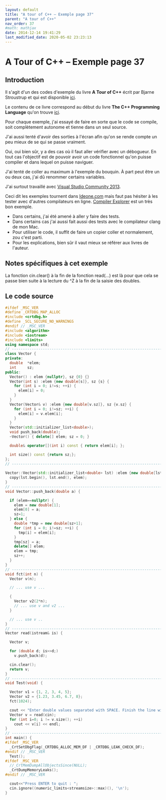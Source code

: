 ```yaml
---
layout: default
title: "A tour of C++ – Exemple page 37"
parent: "A tour of C++"
nav_order: 37
#math: mathjax
date: 2014-12-14 19:41:29
last_modified_date: 2020-05-02 23:23:13
---
```


# A Tour of C++ – Exemple page 37

## Introduction
Il s'agit d'un des codes d'exemple du livre **A Tour of C++** écrit par Bjarne Stroustrup et qui est disponible [ici](http://www.amazon.fr/Tour-C-Bjarne-Stroustrup/dp/0321958314/ref%3Dsr_1_1?ie=UTF8&qid=1416699327&sr=8-1&keywords=a+tour+of+c%2B%2B). 

Le contenu de ce livre correspond au début du livre **The C++ Programming Language** qu'on trouve [ici](http://www.amazon.fr/The-Programming-Language-Bjarne-Stroustrup/dp/0321563840/ref%3Dpd_sim_eb_3?ie=UTF8&refRID=0CR047TTJV1HA6CVA9XA).

Pour chaque exemple, j'ai essayé de faire en sorte que le code se compile, soit complètement autonome et tienne dans un seul source.

J'ai aussi tenté d'avoir des sorties à l'écran afin qu'on se rende compte un peu mieux de se qui se passe vraiment.

Oui, oui bien sûr, y a des cas où il faut aller vérifier avec un débogueur.
En tout cas l'objectif est de pouvoir avoir un code fonctionnel qu'on puisse compiler et dans lequel on puisse naviguer.

J'ai tenté de coller au maximum à l'exemple du bouquin. À part peut être un ou deux cas, j'ai dû renommer certains variables.

J'ai surtout travaillé avec [Visual Studio Community 2013](http://www.visualstudio.com/products/visual-studio-community-vs).

Ceci dit les exemples tournent dans [Ideone.com](http://ideone.com/) mais faut pas hésiter à les tester avec d'autres compilateurs en ligne. [Compiler Explorer](https://godbolt.org/) est un très bon exemple.

* Dans certains, j'ai été amené à aller y faire des tests.  
* Dans certains cas j'ai aussi fait aussi des tests avec le compilateur clang de mon Mac.  
* Pour utiliser le code, il suffit de faire un copier coller et normalement, zou c'est parti.  
* Pour les explications, bien sûr il vaut mieux se référer aux livres de l'auteur.  


## Notes spécifiques à cet exemple


La fonction cin.clear() à la fin de la fonction read(...) est là pour que cela se passe bien suite à la lecture du ^Z à la fin de la saisie des doubles.


## Le code source

```cpp
#ifdef _MSC_VER
#define _CRTDBG_MAP_ALLOC
#include <crtdbg.h>
#define _SCL_SECURE_NO_WARNINGS                                                 // Avoid error with copy(...) in the initializer list ctor
#endif // _MSC_VER
#include <algorithm>
#include <iostream>
#include <limits>
using namespace std;
// ----------------------------------------------------------------------------
class Vector {
private:
  double  *elem;                                                                // elem points to an array of sz doubles
  int     sz;
public:
  Vector() : elem {nullptr}, sz {0} {}                                          // default constructor
  Vector(int s) :elem {new double[s]}, sz {s} {                                 // constructor: acquire resources
    for (int i = 0; i!=s; ++i) {                                                // initialize elements
      elem[i] = 0;
    }
  }
  Vector(Vector& v) :elem {new double[v.sz]}, sz {v.sz} {                       // copy constructor. Used in function read()
    for (int i = 0; i!=sz; ++i) {                                               // initialize elements
      elem[i] = v.elem[i];
    }
  }
  Vector(std::initializer_list<double>);                                        // initialize with a list of doubles
  void push_back(double);                                                       // add element at end, increasing the size by one
  ~Vector() { delete[] elem; sz = 0; }                                          // destructor: release resources

  double& operator[](int i) const { return elem[i]; };

  int size() const {return sz;};
};
// ----------------------------------------------------------------------------
                                                                                // initialize with a list
Vector::Vector(std::initializer_list<double> lst) :elem {new double[lst.size()]}, sz {static_cast<int>(lst.size())} {
  copy(lst.begin(), lst.end(), elem);                                           // copy from lst into elem (§10.6)
}
// ----------------------------------------------------------------------------
void Vector::push_back(double a) {

  if (elem==nullptr) {
    elem = new double[1];
    elem[0] = a;
    sz=1;
  } else {
    double *tmp = new double[sz+1];
    for (int i = 0; i!=sz; ++i) {                                                // initialize elements
      tmp[i] = elem[i];
    }
    tmp[sz] = a;
    delete[] elem;
    elem = tmp;
    sz++;
  }
}
// ----------------------------------------------------------------------------
void fct(int n) {
  Vector v(n);

  // ... use v ...

  {
    Vector v2(2*n);
    // ... use v and v2 ...
  }                                                                             // v2 is destroyed here

  // ... use v ..
}                                                                               // v is destroyed here
// ----------------------------------------------------------------------------
Vector read(istream& is) {

  Vector v;

  for (double d; is>>d;)                                                        // read floating-point values into d
    v.push_back(d);                                                             // add d to v

  cin.clear();
  return v;                                                                     // Make a copy using copy constructor, delete v then return
}
// ----------------------------------------------------------------------------
void Test(void) {

  Vector v1 = {1, 2, 3, 4, 5};                                                  // v1 has 5 elements
  Vector v2 = {1.23, 3.45, 6.7, 8};                                             // v2 has 4 elements
  fct(1024);

  cout << "Enter double values separated with SPACE. Finish the line with CTRL+Z : ";
  Vector v = read(cin);
  for (int i=0; i != v.size(); ++i)
    cout << v[i] << endl;
}
// ----------------------------------------------------------------------------
int main() {
#ifdef _MSC_VER
  _CrtSetDbgFlag(_CRTDBG_ALLOC_MEM_DF | _CRTDBG_LEAK_CHECK_DF);
#endif // _MSC_VER
  Test();
#ifdef _MSC_VER
  //_CrtMemDumpAllObjectsSince(NULL);                                             // Begins the dump from the start of program execution
  _CrtDumpMemoryLeaks();
#endif // _MSC_VER

  cout<<"Press ENTER to quit : ";
  cin.ignore((numeric_limits<streamsize>::max)(), '\n');
}
```
